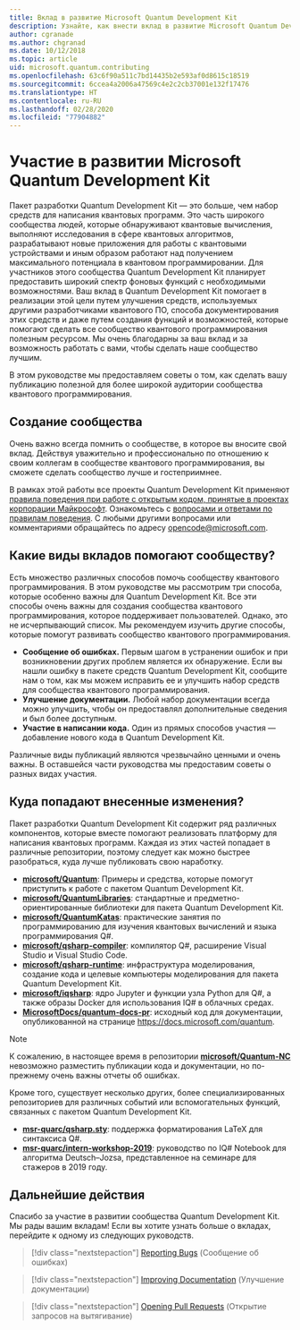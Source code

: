 ```yaml
---
title: Вклад в развитие Microsoft Quantum Development Kit
description: Узнайте, как внести вклад в развитие Microsoft Quantum Development Kit и в деятельность сообщества квантовой разработки.
author: cgranade
ms.author: chgranad
ms.date: 10/12/2018
ms.topic: article
uid: microsoft.quantum.contributing
ms.openlocfilehash: 63c6f90a511c7bd14435b2e593af0d8615c18519
ms.sourcegitcommit: 6ccea4a2006a47569c4e2c2cb37001e132f17476
ms.translationtype: HT
ms.contentlocale: ru-RU
ms.lasthandoff: 02/28/2020
ms.locfileid: "77904882"
---
```

# <a name="contributing-to-the-quantum-development-kit"></a>Участие в развитии Microsoft Quantum Development Kit #

Пакет разработки Quantum Development Kit — это больше, чем набор средств для написания квантовых программ.
Это часть широкого сообщества людей, которые обнаруживают квантовые вычисления, выполняют исследования в сфере квантовых алгоритмов, разрабатывают новые приложения для работы с квантовыми устройствами и иным образом работают над получением максимального потенциала в квантовом программировании.
Для участников этого сообщества Quantum Development Kit планирует предоставить широкий спектр фоновых функций с необходимыми возможностями.
Ваш вклад в Quantum Development Kit помогает в реализации этой цели путем улучшения средств, используемых другими разработчиками квантового ПО, способа документирования этих средств и даже путем создания функций и возможностей, которые помогают сделать все сообщество квантового программирования полезным ресурсом.
Мы очень благодарны за ваш вклад и за возможность работать с вами, чтобы сделать наше сообщество лучшим.

В этом руководстве мы предоставляем советы о том, как сделать вашу публикацию полезной для более широкой аудитории сообщества квантового программирования.

## <a name="building-community"></a>Создание сообщества ##

Очень важно всегда помнить о сообществе, в которое вы вносите свой вклад.
Действуя уважительно и профессионально по отношению к своим коллегам в сообществе квантового программирования, вы сможете сделать сообщество лучше и гостеприимнее.

В рамках этой работы все проекты Quantum Development Kit применяют [правила поведения при работе с открытым кодом, принятые в проектах корпорации Майкрософт](https://opensource.microsoft.com/codeofconduct/).
Ознакомьтесь с [вопросами и ответами по правилам поведения](https://opensource.microsoft.com/codeofconduct/faq/). С любыми другими вопросами или комментариями обращайтесь по адресу [opencode@microsoft.com](mailto:opencode@microsoft.com).

## <a name="what-kinds-of-contributions-help-the-community"></a>Какие виды вкладов помогают сообществу? ##

Есть множество различных способов помочь сообществу квантового программирования.
В этом руководстве мы рассмотрим три способа, которые особенно важны для Quantum Development Kit.
Все эти способы очень важны для создания сообщества квантового программирования, которое поддерживает пользователей.
Однако, это не исчерпывающий список. Мы рекомендуем изучить другие способы, которые помогут развивать сообщество квантового программирования.

- **Сообщение об ошибках.** Первым шагом в устранении ошибок и при возникновении других проблем является их обнаружение. Если вы нашли ошибку в пакете средств Quantum Development Kit, сообщите нам о том, как мы можем исправить ее и улучшить набор средств для сообщества квантового программирования.
- **Улучшение документации.** Любой набор документации всегда можно улучшить, чтобы он предоставлял дополнительные сведения и был более доступным.
- **Участие в написании кода.** Один из прямых способов участия — добавление нового кода в Quantum Development Kit.

Различные виды публикаций являются чрезвычайно ценными и очень важны.
В оставшейся части руководства мы предоставим советы о разных видах участия.

## <a name="where-do-contributions-go"></a>Куда попадают внесенные изменения? ##

Пакет разработки Quantum Development Kit содержит ряд различных компонентов, которые вместе помогают реализовать платформу для написания квантовых программ.
Каждая из этих частей попадает в различные репозитории, поэтому следует как можно быстрее разобраться, куда лучше публиковать свою наработку.

- [**microsoft/Quantum**](https://github.com/Microsoft/Quantum): Примеры и средства, которые помогут приступить к работе с пакетом Quantum Development Kit.
- [**microsoft/QuantumLibraries**](https://github.com/Microsoft/QuantumLibraries): стандартные и предметно-ориентированные библиотеки для пакета Quantum Development Kit.
- [**microsoft/QuantumKatas**](https://github.com/Microsoft/QuantumKatas): практические занятия по программированию для изучения квантовых вычислений и языка программирования Q#.
- [**microsoft/qsharp-compiler**](https://github.com/microsoft/qsharp-compiler): компилятор Q#, расширение Visual Studio и Visual Studio Code.
- [**microsoft/qsharp-runtime**](https://github.com/microsoft/qsharp-runtime): инфраструктура моделирования, создание кода и целевые компьютеры моделирования для пакета Quantum Development Kit.
- [**microsoft/iqsharp**](https://github.com/microsoft/iqsharp): ядро Jupyter и функции узла Python для Q#, а также образы Docker для использования IQ# в облачных средах.
- [**MicrosoftDocs/quantum-docs-pr**](https://github.com/MicrosoftDocs/quantum-docs-pr): исходный код для документации, опубликованной на странице https://docs.microsoft.com/quantum.

> [!NOTE]
> К сожалению, в настоящее время в репозитории [**microsoft/Quantum-NC**](https://github.com/microsoft/Quantum-NC) невозможно разместить публикации кода и документации, но по-прежнему очень важны отчеты об ошибках.

Кроме того, существует несколько других, более специализированных репозиториев для различных событий или вспомогательных функций, связанных с пакетом Quantum Development Kit.

- [**msr-quarc/qsharp.sty**](https://github.com/msr-quarc/qsharp.sty): поддержка форматирования LaTeX для синтаксиса Q#.
- [**msr-quarc/intern-workshop-2019**](https://github.com/msr-quarc/intern-workshop-2019): руководство по IQ# Notebook для алгоритма Deutsch–Jozsa, представленное на семинаре для стажеров в 2019 году.

## <a name="next-steps"></a>Дальнейшие действия ##

Спасибо за участие в развитии сообщества Quantum Development Kit. Мы рады вашим вкладам!
Если вы хотите узнать больше о вкладах, перейдите к одному из следующих руководств.

> [!div class="nextstepaction"]
> [Reporting Bugs](xref:microsoft.quantum.contributing.reporting) (Сообщение об ошибках)

> [!div class="nextstepaction"]
> [Improving Documentation](xref:microsoft.quantum.contributing.docs) (Улучшение документации)

> [!div class="nextstepaction"]
> [Opening Pull Requests](xref:microsoft.quantum.contributing.pulls) (Открытие запросов на вытягивание)
